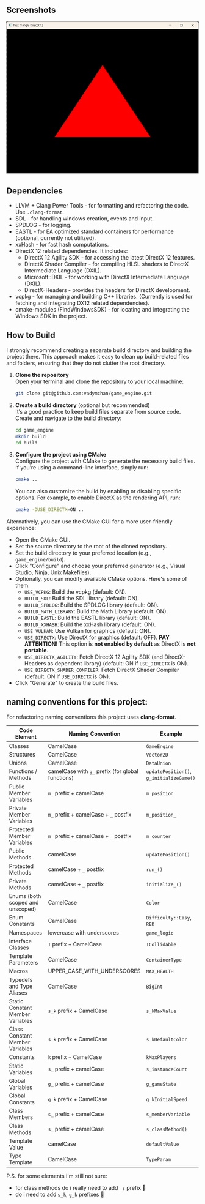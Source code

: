 ## Screenshots

![First Triangle DirectX 12](screenshots/first_triangle_dx12.png)

## Dependencies

- LLVM + Clang Power Tools - for formatting and refactoring the code. Use `.clang-format`.
- SDL - for handling windows creation, events and input.
- SPDLOG - for logging.
- EASTL - for EA optimized standard containers for performance (optional, currently not utilized).
- xxHash - for fast hash computations.
- DirectX 12 related dependencies. It includes:
  - DirectX 12 Agility SDK - for accessing the latest DirectX 12 features.
  - DirectX Shader Compiler - for compiling HLSL shaders to DirectX Intermediate Language (DXIL).
  - Microsoft::DXIL - for working with DirectX Intermediate Language (DXIL).
  - DirectX-Headers - provides the headers for DirectX development.
- vcpkg - for managing and building C++ libraries. (Currently is used for fetching and integrating DX12 related dependencies).
- cmake-modules (FindWindowsSDK) - for locating and integrating the Windows SDK in the project.

## How to Build

I strongly recommend creating a separate build directory and building the project there. This approach makes it easy to clean up build-related files and folders, ensuring that they do not clutter the root directory.

1. **Clone the repository**  
   Open your terminal and clone the repository to your local machine:

   ```bash
   git clone git@github.com:vadymchan/game_engine.git
   ```

2. **Create a build directory** (optional but recommended)  
   It’s a good practice to keep build files separate from source code. Create and navigate to the build directory:

   ```bash
   cd game_engine
   mkdir build
   cd build
   ```

3. **Configure the project using CMake**  
   Configure the project with CMake to generate the necessary build files.  
   If you’re using a command-line interface, simply run:
   ```bash
   cmake ..
   ```
   You can also customize the build by enabling or disabling specific options. For example, to enable DirectX as the rendering API, run:
   ```bash
   cmake -DUSE_DIRECTX=ON ..
   ```

Alternatively, you can use the CMake GUI for a more user-friendly experience:

- Open the CMake GUI.
- Set the source directory to the root of the cloned repository.
- Set the build directory to your preferred location (e.g., `game_engine/build`).
- Click "Configure" and choose your preferred generator (e.g., Visual Studio, Ninja, Unix Makefiles).
- Optionally, you can modify available CMake options. Here's some of them:
  - `USE_VCPKG`: Build the vcpkg (default: ON).
  - `BUILD_SDL`: Build the SDL library (default: ON).
  - `BUILD_SPDLOG`: Build the SPDLOG library (default: ON).
  - `BUILD_MATH_LIBRARY`: Build the Math Library (default: ON).
  - `BUILD_EASTL`: Build the EASTL library (default: ON).
  - `BUILD_XXHASH`: Build the xxHash library (default: ON).
  - `USE_VULKAN`: Use Vulkan for graphics (default: ON).
  - `USE_DIRECTX`: Use DirectX for graphics (default: OFF). **PAY ATTENTION!** This option is **not enabled by default** as DirectX is **not portable**.
  - `USE_DIRECTX_AGILITY`: Fetch DirectX 12 Agility SDK (and DirectX-Headers as dependent library) (default: ON if `USE_DIRECTX` is ON).
  - `USE_DIRECTX_SHADER_COMPILER`: Fetch DirectX Shader Compiler (default: ON if `USE_DIRECTX` is ON).
- Click "Generate" to create the build files.

## naming conventions for this project:

For refactoring naming conventions this project uses **clang-format**.

| Code Element                     | Naming Convention                                 | Example                                  |
| -------------------------------- | ------------------------------------------------- | ---------------------------------------- |
| Classes                          | CamelCase                                         | `GameEngine`                             |
| Structures                       | CamelCase                                         | `Vector2D`                               |
| Unions                           | CamelCase                                         | `DataUnion`                              |
| Functions / Methods              | camelCase with `g_` prefix (for global functions) | `updatePosition()`, `g_initializeGame()` |
| Public Member Variables          | `m_` prefix + camelCase                           | `m_position`                             |
| Private Member Variables         | `m_` prefix + camelCase + `_` postfix             | `m_position_`                            |
| Protected Member Variables       | `m_` prefix + camelCase + `_` postfix             | `m_counter_`                             |
| Public Methods                   | camelCase                                         | `updatePosition()`                       |
| Protected Methods                | camelCase + `_` postfix                           | `run_()`                                 |
| Private Methods                  | camelCase + `_` postfix                           | `initialize_()`                          |
| Enums (both scoped and unscoped) | CamelCase                                         | `Color`                                  |
| Enum Constants                   | CamelCase                                         | `Difficulty::Easy`, `RED`                |
| Namespaces                       | lowercase with underscores                        | `game_logic`                             |
| Interface Classes                | `I` prefix + CamelCase                            | `ICollidable`                            |
| Template Parameters              | CamelCase                                         | `ContainerType`                          |
| Macros                           | UPPER_CASE_WITH_UNDERSCORES                       | `MAX_HEALTH`                             |
| Typedefs and Type Aliases        | CamelCase                                         | `BigInt`                                 |
| Static Constant Member Variables | `s_k` prefix + CamelCase                          | `s_kMaxValue`                            |
| Class Constant Member Variables  | `s_k` prefix + CamelCase                          | `s_kDefaultColor`                        |
| Constants                        | `k` prefix + CamelCase                            | `kMaxPlayers`                            |
| Static Variables                 | `s_` prefix + camelCase                           | `s_instanceCount`                        |
| Global Variables                 | `g_` prefix + camelCase                           | `g_gameState`                            |
| Global Constants                 | `g_k` prefix + CamelCase                          | `g_kInitialSpeed`                        |
| Class Members                    | `s_` prefix + camelCase                           | `s_memberVariable`                       |
| Class Methods                    | `s_` prefix + camelCase                           | `s_classMethod()`                        |
| Template Value                   | camelCase                                         | `defaultValue`                           |
| Type Template                    | CamelCase                                         | `TypeParam`                              |

P.S. for some elements i'm still not sure:

- for class methods do i really need to add `_s` prefix 🤔
- do i need to add `s_k`, `g_k` prefixes 🤔
